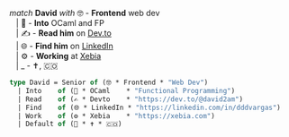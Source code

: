 

_match_ **David** _with_ 🤓 - **Frontend** web dev  
&nbsp;&nbsp;&nbsp;| 🐪 - **Into** OCaml and FP  
&nbsp;&nbsp;&nbsp;| ✍️ - **Read him** on [Dev.to](https://dev.to/@david2am)  
&nbsp;&nbsp;&nbsp;| 🌐 - **Find him** on [LinkedIn](https://linkedin.com/in/dddvargas)  
&nbsp;&nbsp;&nbsp;| ⚙️ - **Working** at [Xebia](https://xebia.com)  
&nbsp;&nbsp;&nbsp;| _  - ✝️, 🇨🇴

```ocaml
type David = Senior of (🤓 * Frontend * "Web Dev")
  | Into    of (🐪 * OCaml    * "Functional Programming")
  | Read    of (✍️ * Devto    * "https://dev.to/@david2am")
  | Find    of (🌐 * LinkedIn * "https://linkedin.com/in/dddvargas")
  | Work    of (⚙️ * Xebia    * "https://xebia.com")
  | Default of (🥕 * ✝️ * 🇨🇴)
```
